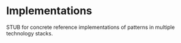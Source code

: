 # Implementations

STUB for concrete reference implementations
of patterns in multiple technology stacks.
